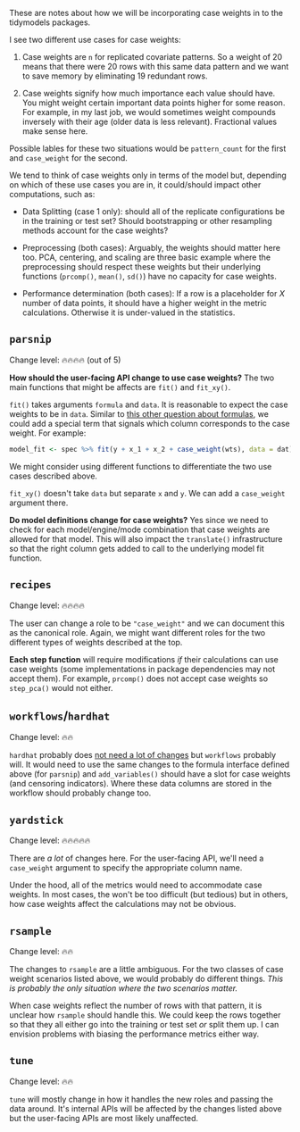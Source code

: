 These are notes about how we will be incorporating case weights in to the tidymodels packages. 

I see two different use cases for case weights: 

1. Case weights are `n` for replicated covariate patterns. So a weight of 20 means that there were 20 rows with this same data pattern and we want to save memory by eliminating 19 redundant rows. 

1. Case weights signify how much importance each value should have. You might weight certain important data points higher for some reason. For example, in my last job, we would sometimes weight compounds inversely with their age (older data is less relevant). Fractional values make sense here. 

Possible lables for these two situations would be `pattern_count` for the first and `case_weight` for the second. 

We tend to think of case weights only in terms of the model but, depending on which of these use cases you are in, it could/should impact other computations, such as: 

* Data Splitting (case 1 only): should all of the replicate configurations be in the training or test set? Should bootstrapping or other resampling methods account for the case weights? 

* Preprocessing (both cases): Arguably, the weights should matter here too. PCA, centering, and scaling are three basic example where the preprocessing should respect these weights but their underlying functions (`prcomp()`, `mean()`, `sd()`) have no capacity for case weights. 

* Performance determination (both cases): If a row is a placeholder for _X_ number of data points, it should have a higher weight in the metric calculations. Otherwise it is under-valued in the statistics. 

## `parsnip` 

Change level:  🔥🔥🔥🔥 (out of 5)

**How should the user-facing API change to use case weights?** The two main functions that might be affects are `fit()` and `fit_xy()`. 

`fit()` takes arguments `formula` and `data`. It is reasonable to expect the case weights to be in `data`. Similar to [this other question about formulas](https://github.com/tidymodels/multilevelmod/issues/5), we could add a special term that signals which column corresponds to the case weight.  For example: 

```r
model_fit <- spec %>% fit(y + x_1 + x_2 + case_weight(wts), data = dat)
```

We might consider using different functions to differentiate the two use cases described above. 

`fit_xy()` doesn't take `data` but separate `x` and `y`. We can add a `case_weight` argument there. 

**Do model definitions change for case weights?** Yes since we need to check for each model/engine/mode combination that case weights are allowed for that model. This will also impact the `translate()` infrastructure so that the right column gets added to call to the underlying model fit function. 

## `recipes`

Change level:  🔥🔥🔥🔥

The user can change a role to be `"case_weight"` and we can document this as the canonical role. Again, we might want different roles for the two different types of weights described at the top. 

**Each step function** will require modifications _if_ their calculations can use case weights (some implementations in package dependencies may not accept them). For example, `prcomp()` does not accept case weights so `step_pca()` would not either. 

## `workflows`/`hardhat`

Change level:  🔥🔥

`hardhat` probably does [not need a lot of changes](https://github.com/tidymodels/hardhat/issues/15#issuecomment-464345264) but `workflows` probably will. It would need to use the same changes to the formula interface defined above (for `parsnip`)  and `add_variables()` should have a slot for case weights (and censoring indicators). Where these data columns are stored in the workflow should probably change too. 

## `yardstick`

Change level:  🔥🔥🔥🔥🔥

There are _a lot_ of changes here. For the user-facing API, we'll need a `case_weight` argument to specify the appropriate column name. 

Under the hood, all of the metrics would need to accommodate case weights. In most cases, the won't be too difficult (but tedious) but in others, how case weights affect the calculations may not be obvious. 

## `rsample`

Change level:  🔥🔥

The changes to `rsample` are a little ambiguous. For the two classes of case weight scenarios listed above, we would probably do different things. _This is probably the only situation where the two scenarios matter._ 

When case weights reflect the number of rows with that pattern, it is unclear how `rsample` should handle this. We could keep the rows together so that they all either go into the training or test set _or_ split them up. I can envision problems with biasing the performance metrics either way. 

## `tune`

Change level:  🔥🔥

`tune` will mostly change in how it handles the new roles and passing the data around. It's internal APIs will be affected by the changes listed above but the user-facing APIs are most likely unaffected.  





 

